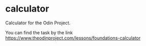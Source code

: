 # calculator
Calculator for the Odin Project.

You can find the task by the link https://www.theodinproject.com/lessons/foundations-calculator
